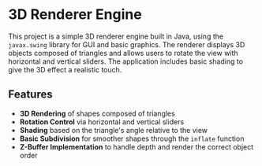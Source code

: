 # 3D Renderer Engine

This project is a simple 3D renderer engine built in Java, using the `javax.swing` library for GUI and basic graphics. The renderer displays 3D objects composed of triangles and allows users to rotate the view with horizontal and vertical sliders. The application includes basic shading to give the 3D effect a realistic touch.

## Features

- **3D Rendering** of shapes composed of triangles
- **Rotation Control** via horizontal and vertical sliders
- **Shading** based on the triangle's angle relative to the view
- **Basic Subdivision** for smoother shapes through the `inflate` function
- **Z-Buffer Implementation** to handle depth and render the correct object order


